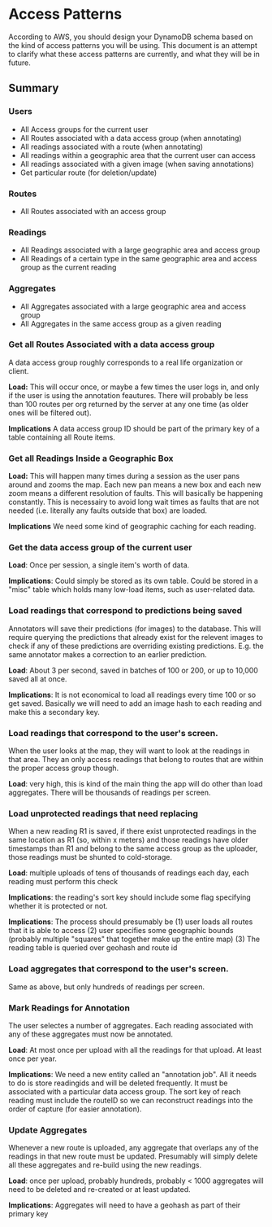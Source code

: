 # Access Patterns

According to AWS, you should design your DynamoDB schema based on the kind of access patterns you will be using. This document is an attempt to clarify what these access patterns are currently, and what they will be in future.

## Summary

### Users
- All Access groups for the current user
- All Routes associated with a data access group (when annotating)
- All readings associated with a route (when annotating)
- All readings within a geographic area that the current user can access
- All readings associated with a given image (when saving annotations)
- Get particular route (for deletion/update)

### Routes
- All Routes associated with an access group

### Readings

- All Readings associated with a large geographic area and access group
- All Readings of a certain type in the same geographic area and access group as the current reading


### Aggregates

- All Aggregates associated with a large geographic area and access group
- All Aggregates in the same access group as a given reading

### Get all Routes Associated with a data access group

A data access group roughly corresponds to a real life organization or client.

**Load:** This will occur once, or maybe a few times the user logs in, and only if the user is using the annotation feautures. There will probably be less than 100 routes per org returned by the server at any one time (as older ones will be filtered out).

**Implications** A data access group ID should be part of the primary key of a table containing all Route items.

### Get all Readings Inside a Geographic Box

**Load:** This will happen many times during a session as the user pans around and zooms the map. Each new pan means a new box and each new zoom means a different resolution of faults. This will basically be happening constantly. This is necessairy to avoid long wait times as faults that are not needed (i.e. literally any faults outside that box) are loaded.

**Implications** We need some kind of geographic caching for each reading.

### Get the data access group of the current user

**Load**: Once per session, a single item's worth of data.

**Implications**: Could simply be stored as its own table. Could be stored in a "misc" table which holds many low-load items, such as user-related data.

### Load readings that correspond to predictions being saved

Annotators will save their predictions (for images) to the database. This will require querying the predictions that already exist for the relevent images to check if any of these predictions are overriding existing predictions. E.g. the same annotator makes a correction to an earlier prediction.

**Load**: About 3 per second, saved in batches of 100 or 200, or up to 10,000 saved all at once.

**Implications**: It is not economical to load all readings every time 100 or so get saved. Basically we will need to add an image hash to each reading and make this a secondary key.

### Load readings that correspond to the user's screen.

When the user looks at the map, they will want to look at the readings in that area. They an only access readings that belong to routes that are within the proper access group though.

**Load**: very high, this is kind of the main thing the app will do other than load aggregates. There will be thousands of readings per screen.


### Load unprotected readings that need replacing

When a new reading R1 is saved, if there exist unprotected readings in the same location as R1 (so, within x meters) and those readings have older timestamps than R1 and belong to the same access group as the uploader, those readings must be shunted to cold-storage.

**Load**: multiple uploads of tens of thousands of readings each day, each reading must perform this check

**Implications**: the reading's sort key should include some flag specifying whether it is protected or not.

**Implications**: The process should presumably be 
(1) user loads all routes that it is able to access 
(2) user specifies some geographic bounds (probably multiple "squares" that together make up the entire map)
(3) The reading table is queried over geohash and route id

### Load aggregates that correspond to the user's screen.

Same as above, but only hundreds of readings per screen.

### Mark Readings for Annotation

The user selectes a number of aggregates. Each reading associated with any of these aggregates
must now be annotated. 

**Load**: At most once per upload with all the readings for that upload. At least once per year.

**Implications**: We need a new entity called an "annotation job". All it needs to do is store readingids and will be deleted frequently. It must be associated with a particular data access group. The sort key of reach reading must include the routeID so we can reconstruct readings into the order of capture (for easier annotation).

### Update Aggregates

Whenever a new route is uploaded, any aggregate that overlaps any of the readings in that new route must be updated. Presumably will simply delete all these aggregates and re-build using the new readings.

**Load**: once per upload, probably hundreds, probably < 1000 aggregates will need to be deleted and re-created or at least updated.

**Implications**: Aggregates will need to have a geohash as part of their primary key